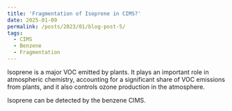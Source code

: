 ```yaml
---
title: 'Fragmentation of Isoprene in CIMS?'
date: 2025-01-09
permalink: /posts/2023/01/blog-post-5/
tags:
  - CIMS
  - Benzene
  - Fragmentation
---
```


Isoprene is a major VOC emitted by plants. It plays an important role in atmospheric chemistry, accounting for a significant share of VOC emissions from plants, and it also controls ozone production in the atmosphere.

Isoprene can be detected by the benzene CIMS.
